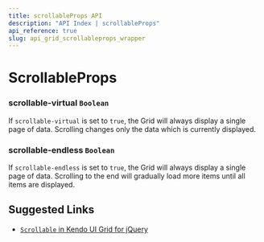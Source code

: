 ```yaml
---
title: scrollableProps API
description: "API Index | scrollableProps"
api_reference: true
slug: api_grid_scrollableprops_wrapper
---
```


# ScrollableProps

### scrollable-virtual `Boolean`

If `scrollable-virtual` is set to `true`, the Grid will always display a single page of data. Scrolling changes only the data which is currently displayed.

### scrollable-endless `Boolean`

If `scrollable-endless` is set to `true`, the Grid will always display a single page of data. Scrolling to the end will gradually load more items until all items are displayed.

## Suggested Links

* [`Scrollable` in Kendo UI Grid for jQuery](https://docs.telerik.com/kendo-ui/api/javascript/ui/grid/configuration/scrollable)
